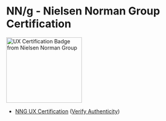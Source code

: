 # NN/g - Nielsen Norman Group Certification

<img src="https://media.nngroup.com/nng-uxc-badge.png" width="200" height="174" style="border:none;" alt="UX Certification Badge from Nielsen Norman Group" />

- [NNG UX Certification](https://github.com/midwest-mackey/share/blob/main/Certificates/NNG/NNG-1008666-Mackey.pdf)  ([Verify Authenticity](https://www.nngroup.com/ux-certification/verify/))

